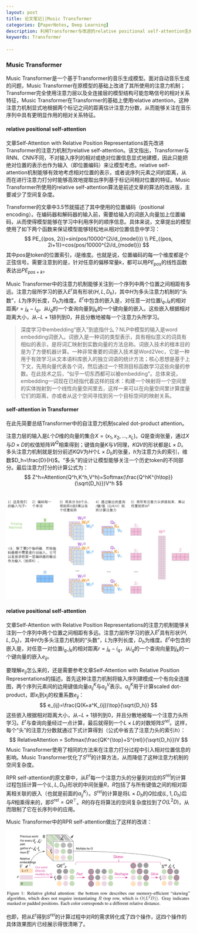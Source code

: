 ```yaml
---
layout: post
title: 论文笔记||Music Transformer
categories: [PaperNotes, Deep Learning]
description: 利用Transformer与改进的relative positional self-attention生成较长音乐片段
keywords: Transformer

---
```


### Music Transformer

Music Transformer是一个基于Transformer的音乐生成模型。面对自动音乐生成的问题，Music Transformer在原模型的基础上改进了其所使用的注意力机制；Transformer完全使用注意力层以及全连接层的模型结构可能忽略信号的相对关系特征，Music Transformer在Transformer的基础上使用relative attention，这种注意力机制显式地根据两个标记之间的距离估计注意力分数，从而能够关注在音乐序列中具有更明显作用的相对关系特征。

#### relative positional self-attention

文章Self-Attention with Relative Position Representations首先改进Transformer的注意力机制为relative self-attention。该文指出，Transformer与RNN、CNN不同，不对输入序列的相对或绝对位置信息显式地建模，因此只能把绝对位置的表示也作为输入（即位置编码）来让模型考虑。relative self-attention机制能够有效地考虑相对位置的表示，或者说序列元素之间的距离，从而在进行注意力打分时能够高效地提取出序列基于标记间相对位置的特征。Music Transformer所使用的relative self-attention算法是前述文章的算法的改进版，主要减少了空间复杂度。

Transformer的文章中3.5节就描述了其中使用的位置编码（positional encoding）。在编码器和解码器的输入前，需要给输入的词嵌入向量加上位置编码，从而使得模型能够在学习中利用序列的顺序信息。具体来说，文章提出的模型使用了如下两个函数来保证模型能够轻松地从相对位置信息中学习：
$$
PE_{(pos, 2i)}=sin(pos/10000^{2i/d_{model}}) \\
PE_{(pos, 2i+1)}=cos(pos/10000^{2i/d_{model}})
$$
其中$pos$是token的位置索引，$i$是维度。也就是说，位置编码的每一个维度都是个正弦信号。需要注意到的是，针对任意的偏移常量$k$，都可以用$PE_{pos}$的线性函数表达出$PE_{pos+k}$。

Music Transformer中的注意力机制能够关注到一个序列中两个位置之间相距有多远。注意力层所学习的嵌入$E^r$具有形状$(H,L,D_h)$，其中$H$为多头注意力机制的“头数”，$L$为序列长度，$D_h$为维度。$E^r$中包含的嵌入是，对任意一对位置$i_q,j_k$的相对距离$r=j_k-i_q$，从$i_q$的一个查询向量到$j_k$的一个键向量的嵌入。这些嵌入根据相对距离大小，从$-L+1$排列到0，并且分散地被每一个注意力头所学习。

> 深度学习中embedding“嵌入”到底指什么？NLP中模型的输入是word embedding词嵌入。词嵌入是一种词的类型表示，具有相似意义的词具有相似的表示，是将词汇映射到实数向量的方法总称。词嵌入技术的根本目的是为了方便机器计算。一种非常重要的词嵌入技术是Word2Vec，它是一种用于有效学习从文本语料库嵌入的独立词语的统计方法；核心思想是基于上下文，先用向量代表各个词，然后通过一个预测目标函数学习这些向量的参数。在此技术之后，“似乎一切东西都可以被embedding”。总体来说，embedding一词现在已经指代着这样的技术：构建一个映射将一个空间里的实体抛射到一个线性向量空间里去，这样一来可以在向量空间里计算度量它们的距离，亦或者从这个空间寻找到另一个目标空间的映射关系。

#### self-attention in Transformer

在此先简要总结Transformer中的自注意力机制scaled dot-product attention。

注意力层的输入是$L$个$D$维的向量的集合$X=(x_1,x_2,...,x_L)$。$Q$是查询张量，通过$X$与$D\times D$的权值矩阵$W^Q$相乘得到；键值向量$K$与$V$同理，$KQV$的形状都是$L\times D$。多头注意力机制就是划分前述$KQV$为$H$个$L\times D_h$的张量，$h$为注意力头的索引，维数$D_h=\frac{D}{H}$。“多头”的设计让模型能够关注一个历史token的不同部分。最后注意力打分的计算公式为：
$$
Z^h=Attention(Q^h,K^h,V^h)=Softmax(\frac{Q^hK^{h\top}}{\sqrt{D_h}})V^h
$$

<br>

<img src="/images/transformer4.png" div align=center/>

#### relative positional self-attention

文章Self-Attention with Relative Position Representations的注意力机制能够关注到一个序列中两个位置之间相距有多远。注意力层所学习的嵌入$E^r$具有形状$(H,L,D_h)$，其中$H$为多头注意力机制的“头数”，$L$为序列长度，$D_h$为维度。$E^r$中包含的嵌入是，对任意一对位置$i_q,j_k$的相对距离$r=j_k-i_q$，从$i_q$的一个查询向量到$j_k$的一个键向量的嵌入$e_{ij}$。

要理解$e_{ij}$怎么来的，还是需要参考文章Self-Attention with Relative Position Representations的描述。首先这种注意力机制将输入序列建模成一个有向全连接图，两个序列元素间的边用键值向量$a^K_{ij}$与$a^V_{ij}$表示。$a^K_{ij}$用于计算scaled dot-product，即$x_i$到$x_j$的权重系数$e_{ij}$：
$$
e_{ij}=\frac{Q(K+a^K_{ij})\top}{\sqrt{D_h}}
$$
这些嵌入根据相对距离大小，从$-L+1$排列到0，并且分散地被每一个注意力头所学习。$E^r$与查询向量经过一点计算，最后就得到一个$L\times L$的对数矩阵$S^{rel}$。这样，每个“头”的注意力分数就通过下式计算得到（公式中省去了注意力头的索引$h$）：
$$
RelativeAttention = Softmax(\frac{QK^{\top}+S^{rel}}{\sqrt{D_h}})V
$$
Music Transformer使用了相同的方法来在注意力打分过程中引入相对位置信息的影响。Music Transformer优化了$S^{rel}$的计算方法，从而降低了这种注意力机制的空间复杂度。

RPR self-attention的原文章中，从$E^r$每一个注意力头的分量到对应的$S^{rel}$的计算过程包括计算一个$(L,L,D_h)$形状的中间张量$R$，$R$包括了与所有键值之间的相对距离相关联的嵌入（也就是前面的$a^K_{ij}$）。$S^{rel}$的计算是将$L\times D_h$的$Q$拉成$(L,1,D_h)$后与$R$相乘得来的，即$S^{rel}=QR^{\top}$。$R$的存在将算法的空间复杂度拉到了$O(L^2D)$，从而限制了它在长序列中的应用。

Music Transformer中的RPR self-attention做出了这样的改进：

<img src="/images/musictransformer.png" div align=center/>

也即，把从$E^r$得到$S^{rel}$的计算过程中对$R$的需求转化成了四个操作，这四个操作的具体效果图片已经展示得很清晰了。
